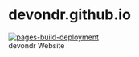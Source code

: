 # devondr.github.io
[![pages-build-deployment](https://github.com/devondr/devondr.github.io/actions/workflows/pages/pages-build-deployment/badge.svg)](https://github.com/devondr/devondr.github.io/actions/workflows/pages/pages-build-deployment)</br>
devondr Website
